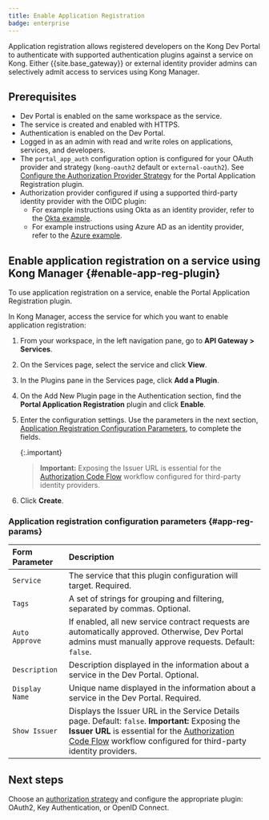```yaml
---
title: Enable Application Registration
badge: enterprise
---
```


Application registration allows registered developers on the Kong Dev Portal to
authenticate with supported authentication plugins against a service on Kong. 
Either {{site.base_gateway}} or external identity provider admins can selectively 
admit access to services using Kong Manager.

## Prerequisites

* Dev Portal is enabled on the same workspace as the service.
* The service is created and enabled with HTTPS.
* Authentication is enabled on the Dev Portal.
* Logged in as an admin with read and write roles on applications, services, and
  developers.
* The `portal_app_auth` configuration option is configured for your OAuth provider
  and strategy (`kong-oauth2` default or `external-oauth2`). See
[Configure the Authorization Provider Strategy](/gateway/{{page.release}}/kong-enterprise/dev-portal/applications/auth-provider-strategy) for the Portal Application Registration plugin.
* Authorization provider configured if using a supported third-party
  identity provider with the OIDC plugin:
  * For example instructions using Okta as an identity provider, refer to the
    [Okta example](/gateway/{{page.release}}/kong-enterprise/dev-portal/authentication/okta-config/).
  * For example instructions using Azure AD as an identity provider, refer to the
    [Azure example](/gateway/{{page.release}}/kong-enterprise/dev-portal/authentication/azure-oidc-config/).

## Enable application registration on a service using Kong Manager {#enable-app-reg-plugin}

To use application registration on a service, enable the Portal Application Registration
plugin.

In Kong Manager, access the service for which you want to enable application registration:

1. From your workspace, in the left navigation pane, go to **API Gateway > Services**.
2. On the Services page, select the service and click **View**.
3. In the Plugins pane in the Services page, click **Add a Plugin**.
4. On the Add New Plugin page in the Authentication section, find the
   **Portal Application Registration** plugin and click **Enable**.

5. Enter the configuration settings. Use the parameters in the next section,
   [Application Registration Configuration Parameters](#application-registration-configuration-parameters),
   to complete the fields.

   {:.important}
   > **Important:** Exposing the Issuer URL is essential for the
   [Authorization Code Flow](/gateway/{{page.release}}/kong-enterprise/dev-portal/authentication/3rd-party-oauth/#ac-flow)
   workflow configured for third-party identity providers.

6. Click **Create**.

### Application registration configuration parameters {#app-reg-params}

| Form Parameter | Description                                                                       |
|:---------------|:----------------------------------------------------------------------------------|
| `Service` | The service that this plugin configuration will target. Required. |
| `Tags` | A set of strings for grouping and filtering, separated by commas. Optional. |
| `Auto Approve` | If enabled, all new service contract requests are automatically approved. Otherwise, Dev Portal admins must manually approve requests. Default: `false`. |
| `Description` | Description displayed in the information about a service in the Dev Portal. Optional. |
| `Display Name` | Unique name displayed in the information about a service in the Dev Portal. Required. |
| `Show Issuer` | Displays the Issuer URL in the Service Details page. Default: `false`. **Important:** Exposing the **Issuer URL** is essential for the [Authorization Code Flow](/gateway/{{page.release}}/kong-enterprise/dev-portal/authentication/3rd-party-oauth/#ac-flow) workflow configured for third-party identity providers. |

## Next steps

Choose an [authorization strategy](/gateway/{{page.release}}/kong-enterprise/dev-portal/applications/auth-provider-strategy/) 
and configure the appropriate plugin: OAuth2, Key Authentication, or OpenID Connect.
